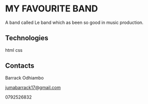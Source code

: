 # MY FAVOURITE BAND

A band called Le band which as been so good in music production.

## Technologies

html 
css

## Contacts

Barrack Odhiambo

jumabarrack17@gmail.com

0792526832
